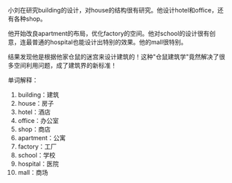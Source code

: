 小刘在研究building的设计，对house的结构很有研究。他设计hotel和office，还有各种shop。

他开始改良apartment的布局，优化factory的空间。他对school的设计很有创意，连最普通的hospital也能设计出特别的效果。他的mall很特别。

结果发现他是根据他家仓鼠的迷宫来设计建筑的！这种"仓鼠建筑学"竟然解决了很多空间利用问题，成了建筑界的新标准！

单词解释：
1. building：建筑
2. house：房子
3. hotel：酒店
4. office：办公室
5. shop：商店
6. apartment：公寓
7. factory：工厂
8. school：学校
9. hospital：医院
10. mall：商场 